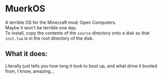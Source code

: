 # MuerkOS
A terrible OS for the Minecraft mod: Open Computers.  
Maybe it won't be terrible one day.  
To install, copy the contents of the `source` directory onto a disk so that `init.lua` is in the root directory of the disk.  
## What it does:  
Literally just tells you how long it took to boot up, and what drive it booted from, I know, amazing...
